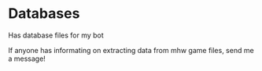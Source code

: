 # Databases

Has database files for my bot

If anyone has informating on extracting data from mhw game files, send me a message!
